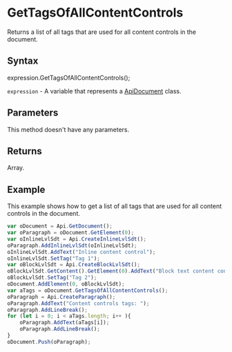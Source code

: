 # GetTagsOfAllContentControls

Returns a list of all tags that are used for all content controls in the document.

## Syntax

expression.GetTagsOfAllContentControls();

`expression` - A variable that represents a [ApiDocument](../ApiDocument.md) class.

## Parameters

This method doesn't have any parameters.

## Returns

Array.<String>

## Example

This example shows how to get a list of all tags that are used for all content controls in the document.

```javascript
var oDocument = Api.GetDocument();
var oParagraph = oDocument.GetElement(0);
var oInlineLvlSdt = Api.CreateInlineLvlSdt();
oParagraph.AddInlineLvlSdt(oInlineLvlSdt);
oInlineLvlSdt.AddText("Inline content control");
oInlineLvlSdt.SetTag("Tag 1");
var oBlockLvlSdt = Api.CreateBlockLvlSdt();
oBlockLvlSdt.GetContent().GetElement(0).AddText("Block text content control");
oBlockLvlSdt.SetTag("Tag 2");
oDocument.AddElement(0, oBlockLvlSdt);
var aTags = oDocument.GetTagsOfAllContentControls();
oParagraph = Api.CreateParagraph();
oParagraph.AddText("Content controls tags: ");
oParagraph.AddLineBreak();
for (let i = 0; i < aTags.length; i++ ){
	oParagraph.AddText(aTags[i]);
	oParagraph.AddLineBreak();
}
oDocument.Push(oParagraph);
```
